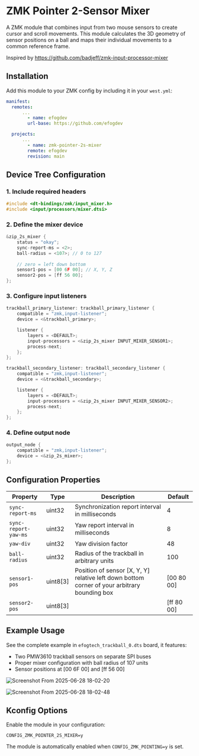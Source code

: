 # ZMK Pointer 2-Sensor Mixer

A ZMK module that combines input from two mouse sensors to create cursor and scroll movements. This module calculates
the 3D geometry of sensor positions on a ball and maps their individual movements to a common reference frame.

Inspired by https://github.com/badjeff/zmk-input-processor-mixer

## Installation

Add this module to your ZMK config by including it in your `west.yml`:

```yaml
manifest:
  remotes:
      ...
        - name: efogdev
        url-base: https://github.com/efogdev

  projects:
      ...
        - name: zmk-pointer-2s-mixer
        remote: efogdev
        revision: main
```

## Device Tree Configuration

### 1. Include required headers

```c
#include <dt-bindings/zmk/input_mixer.h>
#include <input/processors/mixer.dtsi>
```

### 2. Define the mixer device

```c
&zip_2s_mixer {
    status = "okay";
    sync-report-ms = <2>;
    ball-radius = <107>; // 0 to 127
    
    // zero = left down bottom 
    sensor1-pos = [00 6F 00]; // X, Y, Z 
    sensor2-pos = [ff 56 00];
};
```

### 3. Configure input listeners

```c
trackball_primary_listener: trackball_primary_listener {
    compatible = "zmk,input-listener";
    device = <&trackball_primary>;

    listener {
        layers = <DEFAULT>;
        input-processors = <&zip_2s_mixer INPUT_MIXER_SENSOR1>;
        process-next;
    };
};

trackball_secondary_listener: trackball_secondary_listener {
    compatible = "zmk,input-listener";
    device = <&trackball_secondary>;

    listener {
        layers = <DEFAULT>;
        input-processors = <&zip_2s_mixer INPUT_MIXER_SENSOR2>;
        process-next;
    };
};
```

### 4. Define output node

```c
output_node {
    compatible = "zmk,input-listener";
    device = <&zip_2s_mixer>;
};
```

## Configuration Properties

| Property             | Type     | Description                                                                                  | Default    |
|----------------------|----------|----------------------------------------------------------------------------------------------|------------|
| `sync-report-ms`     | uint32   | Synchronization report interval in milliseconds                                              | 4          |
| `sync-report-yaw-ms` | uint32   | Yaw report interval in milliseconds                                                          | 8          |
| `yaw-div`            | uint32   | Yaw division factor                                                                          | 48         |
| `ball-radius`        | uint32   | Radius of the trackball in arbitrary units                                                   | 100        |
| `sensor1-pos`        | uint8[3] | Position of sensor [X, Y, Y] relative left down bottom corner of your arbitrary bounding box | [00 80 00] |
| `sensor2-pos`        | uint8[3] |                                                                                              | [ff 80 00] |

## Example Usage

See the complete example in `efogtech_trackball_0.dts` board, it features:

- Two PMW3610 trackball sensors on separate SPI buses
- Proper mixer configuration with ball radius of 107 units
- Sensor positions at [00 6F 00] and [ff 56 00]

![Screenshot From 2025-06-28 18-02-20](https://github.com/user-attachments/assets/5413240c-485c-46e5-8a8b-307fdae793ed)

![Screenshot From 2025-06-28 18-02-48](https://github.com/user-attachments/assets/237f5441-d16a-464c-acfd-f3458e24ed01)


## Kconfig Options

Enable the module in your configuration:

```
CONFIG_ZMK_POINTER_2S_MIXER=y
```

The module is automatically enabled when `CONFIG_ZMK_POINTING=y` is set.

